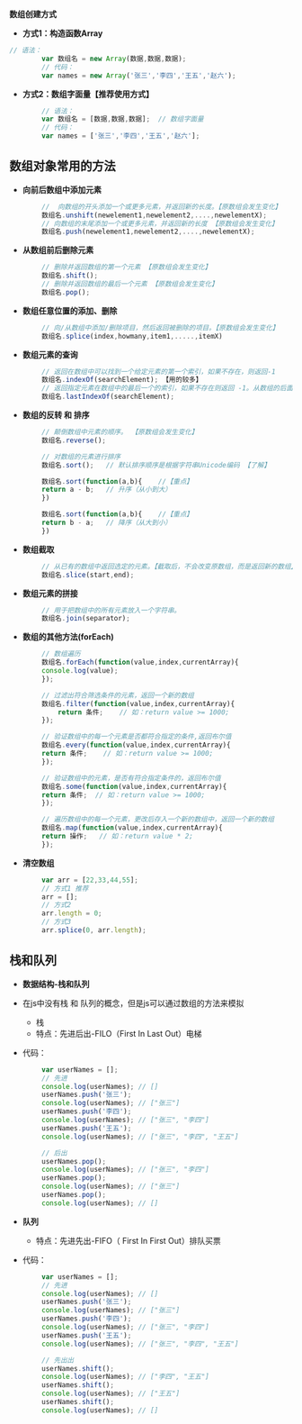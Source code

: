 **数组创建方式**

- **方式1：构造函数Array**
```javascript
// 语法：
        var 数组名 = new Array(数据,数据,数据);
        // 代码：
        var names = new Array('张三','李四','王五','赵六');
```

- **方式2：数组字面量【推荐使用方式】**
```javascript
        // 语法：
        var 数组名 = [数据,数据,数据];  // 数组字面量
        // 代码：
        var names = ['张三','李四','王五','赵六'];
```

## 数组对象常用的方法

- **向前后数组中添加元素**

```javascript
        //  向数组的开头添加一个或更多元素，并返回新的长度。【原数组会发生变化】 
        数组名.unshift(newelement1,newelement2,....,newelementX);
        // 向数组的末尾添加一个或更多元素，并返回新的长度 【原数组会发生变化】
        数组名.push(newelement1,newelement2,....,newelementX); 
```

- **从数组前后删除元素**

```javascript
        // 删除并返回数组的第一个元素 【原数组会发生变化】
        数组名.shift();
        // 删除并返回数组的最后一个元素 【原数组会发生变化】
        数组名.pop();
```

- **数组任意位置的添加、删除**

```javascript
        // 向/从数组中添加/删除项目，然后返回被删除的项目。【原数组会发生变化】
        数组名.splice(index,howmany,item1,.....,itemX)
```

- **数组元素的查询**

```javascript
        // 返回在数组中可以找到一个给定元素的第一个索引，如果不存在，则返回-1
        数组名.indexOf(searchElement); 【用的较多】
        // 返回指定元素在数组中的最后一个的索引，如果不存在则返回 -1。从数组的后面向前查找
        数组名.lastIndexOf(searchElement);
```

- **数组的反转 和 排序**
```javascript
        // 颠倒数组中元素的顺序。 【原数组会发生变化】
        数组名.reverse();

        // 对数组的元素进行排序 
        数组名.sort();   // 默认排序顺序是根据字符串Unicode编码 【了解】

        数组名.sort(function(a,b){    //【重点】
        return a - b;   // 升序（从小到大）
        })

        数组名.sort(function(a,b){    //【重点】
        return b - a;   // 降序（从大到小）
        })
```

- **数组截取**

```javascript
        // 从已有的数组中返回选定的元素。【截取后，不会改变原数组，而是返回新的数组】
        数组名.slice(start,end);
```

- **数组元素的拼接**

```javascript
        // 用于把数组中的所有元素放入一个字符串。
        数组名.join(separator);
```

- **数组的其他方法(forEach)**

```javascript
        // 数组遍历
        数组名.forEach(function(value,index,currentArray){
        console.log(value);
        });

        // 过滤出符合筛选条件的元素，返回一个新的数组
        数组名.filter(function(value,index,currentArray){
            return 条件;    // 如：return value >= 1000;
        });

        // 验证数组中的每一个元素是否都符合指定的条件,返回布尔值
        数组名.every(function(value,index,currentArray){
        return 条件;    // 如：return value >= 1000;
        });

        // 验证数组中的元素，是否有符合指定条件的，返回布尔值
        数组名.some(function(value,index,currentArray){
        return 条件;  // 如：return value >= 1000;
        });

        // 遍历数组中的每一个元素，更改后存入一个新的数组中，返回一个新的数组
        数组名.map(function(value,index,currentArray){
        return 操作;   // 如：return value * 2;
        });
```

- **清空数组**

```javascript
        var arr = [22,33,44,55];
        // 方式1 推荐 
        arr = [];
        // 方式2 
        arr.length = 0;
        // 方式3
        arr.splice(0, arr.length);
```


## 栈和队列

- **数据结构-栈和队列**

- 在js中没有栈 和 队列的概念，但是js可以通过数组的方法来模拟

   - 栈
   - 特点：先进后出-FILO（First In Last Out）电梯

- 代码：
```javascript
        var userNames = [];
        // 先进
        console.log(userNames); // []
        userNames.push('张三');
        console.log(userNames); // ["张三"]
        userNames.push('李四');
        console.log(userNames); // ["张三", "李四"]
        userNames.push('王五');
        console.log(userNames); // ["张三", "李四", "王五"]

        // 后出
        userNames.pop();   
        console.log(userNames); // ["张三", "李四"]
        userNames.pop();   
        console.log(userNames); // ["张三"]
        userNames.pop();       
        console.log(userNames); // []
```

- **队列**

    - 特点：先进先出-FIFO（ First  In  First  Out）排队买票
- 代码：

```javascript
        var userNames = [];
        // 先进
        console.log(userNames); // []
        userNames.push('张三');
        console.log(userNames); // ["张三"]
        userNames.push('李四');
        console.log(userNames); // ["张三", "李四"]
        userNames.push('王五');
        console.log(userNames); // ["张三", "李四", "王五"]

        // 先出出
        userNames.shift();   
        console.log(userNames); // ["李四", "王五"]
        userNames.shift();   
        console.log(userNames); // ["王五"]
        userNames.shift();       
        console.log(userNames); // []
```




